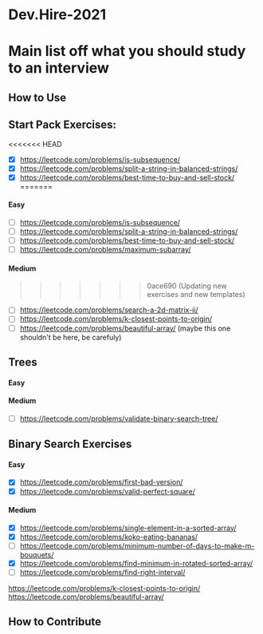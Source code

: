# Dev.Hire-2021

# Main list off what you should study to an interview

## How to Use

## Start Pack Exercises:

<<<<<<< HEAD
- [X] https://leetcode.com/problems/is-subsequence/
- [X] https://leetcode.com/problems/split-a-string-in-balanced-strings/
- [X] https://leetcode.com/problems/best-time-to-buy-and-sell-stock/
=======
#### Easy

- [ ] https://leetcode.com/problems/is-subsequence/
- [ ] https://leetcode.com/problems/split-a-string-in-balanced-strings/
- [ ] https://leetcode.com/problems/best-time-to-buy-and-sell-stock/
- [ ] https://leetcode.com/problems/maximum-subarray/

#### Medium
>>>>>>> 0ace690 (Updating new exercises and new templates)

- [ ] https://leetcode.com/problems/search-a-2d-matrix-ii/
- [ ] https://leetcode.com/problems/k-closest-points-to-origin/
- [ ] https://leetcode.com/problems/beautiful-array/ (maybe this one shouldn't be here, be carefuly)

## Trees

#### Easy

#### Medium

- [ ] https://leetcode.com/problems/validate-binary-search-tree/

## Binary Search Exercises

#### Easy

- [X] https://leetcode.com/problems/first-bad-version/
- [X] https://leetcode.com/problems/valid-perfect-square/

#### Medium

- [X] https://leetcode.com/problems/single-element-in-a-sorted-array/
- [X] https://leetcode.com/problems/koko-eating-bananas/
- [ ] https://leetcode.com/problems/minimum-number-of-days-to-make-m-bouquets/
- [X] https://leetcode.com/problems/find-minimum-in-rotated-sorted-array/
- [ ] https://leetcode.com/problems/find-right-interval/

https://leetcode.com/problems/k-closest-points-to-origin/
https://leetcode.com/problems/beautiful-array/

## How to Contribute

